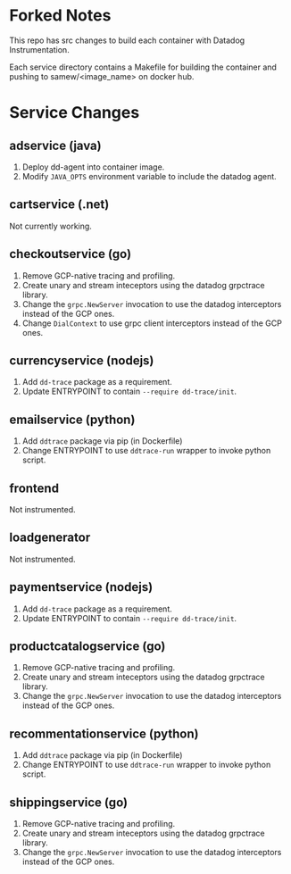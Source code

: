 # Forked Notes
This repo has src changes to build each container with Datadog Instrumentation.

Each service directory contains a Makefile for building the container and pushing to samew/<image_name> on docker hub.

# Service Changes
## adservice (java)
1. Deploy dd-agent into container image.
1. Modify `JAVA_OPTS` environment variable to include the datadog agent.

## cartservice (.net)
Not currently working.

## checkoutservice (go)
1. Remove GCP-native tracing and profiling.
1. Create unary and stream inteceptors using the datadog grpctrace library.
1. Change the `grpc.NewServer` invocation to use the datadog interceptors instead of the GCP ones.
1. Change `DialContext` to use grpc client interceptors instead of the GCP ones.

## currencyservice (nodejs)
1. Add `dd-trace` package as a requirement.
1. Update ENTRYPOINT to contain `--require dd-trace/init`.

## emailservice (python)
1. Add `ddtrace` package via pip (in Dockerfile)
1. Change ENTRYPOINT to use `ddtrace-run` wrapper to invoke python script.

## frontend
Not instrumented.

## loadgenerator
Not instrumented.

## paymentservice (nodejs)
1. Add `dd-trace` package as a requirement.
1. Update ENTRYPOINT to contain `--require dd-trace/init`.

## productcatalogservice (go)
1. Remove GCP-native tracing and profiling.
1. Create unary and stream inteceptors using the datadog grpctrace library.
1. Change the `grpc.NewServer` invocation to use the datadog interceptors instead of the GCP ones.

## recommentationservice (python)
1. Add `ddtrace` package via pip (in Dockerfile)
1. Change ENTRYPOINT to use `ddtrace-run` wrapper to invoke python script.

## shippingservice (go)
1. Remove GCP-native tracing and profiling.
1. Create unary and stream inteceptors using the datadog grpctrace library.
1. Change the `grpc.NewServer` invocation to use the datadog interceptors instead of the GCP ones.